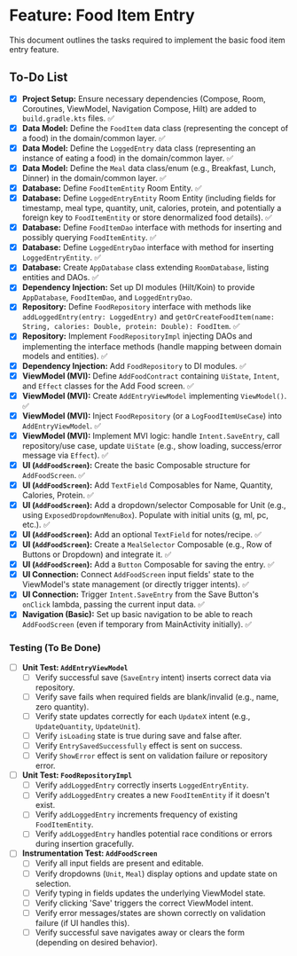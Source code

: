 # Feature: Food Item Entry

This document outlines the tasks required to implement the basic food item entry feature.

## To-Do List

-   [x] **Project Setup:** Ensure necessary dependencies (Compose, Room, Coroutines, ViewModel, Navigation Compose, Hilt) are added to `build.gradle.kts` files. ✅
-   [x] **Data Model:** Define the `FoodItem` data class (representing the concept of a food) in the domain/common layer. ✅
-   [x] **Data Model:** Define the `LoggedEntry` data class (representing an instance of eating a food) in the domain/common layer. ✅
-   [x] **Data Model:** Define the `Meal` data class/enum (e.g., Breakfast, Lunch, Dinner) in the domain/common layer. ✅
-   [x] **Database:** Define `FoodItemEntity` Room Entity. ✅
-   [x] **Database:** Define `LoggedEntryEntity` Room Entity (including fields for timestamp, meal type, quantity, unit, calories, protein, and potentially a foreign key to `FoodItemEntity` or store denormalized food details). ✅
-   [x] **Database:** Define `FoodItemDao` interface with methods for inserting and possibly querying `FoodItemEntity`. ✅
-   [x] **Database:** Define `LoggedEntryDao` interface with method for inserting `LoggedEntryEntity`. ✅
-   [x] **Database:** Create `AppDatabase` class extending `RoomDatabase`, listing entities and DAOs. ✅
-   [x] **Dependency Injection:** Set up DI modules (Hilt/Koin) to provide `AppDatabase`, `FoodItemDao`, and `LoggedEntryDao`.
-   [x] **Repository:** Define `FoodRepository` interface with methods like `addLoggedEntry(entry: LoggedEntry)` and `getOrCreateFoodItem(name: String, calories: Double, protein: Double): FoodItem`. ✅
-   [x] **Repository:** Implement `FoodRepositoryImpl` injecting DAOs and implementing the interface methods (handle mapping between domain models and entities). ✅
-   [x] **Dependency Injection:** Add `FoodRepository` to DI modules. ✅
-   [x] **ViewModel (MVI):** Define `AddFoodContract` containing `UiState`, `Intent`, and `Effect` classes for the Add Food screen. ✅
-   [x] **ViewModel (MVI):** Create `AddEntryViewModel` implementing `ViewModel()`. ✅
-   [x] **ViewModel (MVI):** Inject `FoodRepository` (or a `LogFoodItemUseCase`) into `AddEntryViewModel`. ✅
-   [x] **ViewModel (MVI):** Implement MVI logic: handle `Intent.SaveEntry`, call repository/use case, update `UiState` (e.g., show loading, success/error message via `Effect`). ✅
-   [x] **UI (`AddFoodScreen`):** Create the basic Composable structure for `AddFoodScreen`. ✅
-   [x] **UI (`AddFoodScreen`):** Add `TextField` Composables for Name, Quantity, Calories, Protein. ✅
-   [x] **UI (`AddFoodScreen`):** Add a dropdown/selector Composable for Unit (e.g., using `ExposedDropdownMenuBox`). Populate with initial units (g, ml, pc, etc.). ✅
-   [x] **UI (`AddFoodScreen`):** Add an optional `TextField` for notes/recipe. ✅
-   [x] **UI (`AddFoodScreen`):** Create a `MealSelector` Composable (e.g., Row of Buttons or Dropdown) and integrate it. ✅
-   [x] **UI (`AddFoodScreen`):** Add a `Button` Composable for saving the entry. ✅
-   [x] **UI Connection:** Connect `AddFoodScreen` input fields' state to the ViewModel's state management (or directly trigger intents). ✅
-   [x] **UI Connection:** Trigger `Intent.SaveEntry` from the Save Button's `onClick` lambda, passing the current input data. ✅
-   [x] **Navigation (Basic):** Set up basic navigation to be able to reach `AddFoodScreen` (even if temporary from MainActivity initially). ✅

### Testing (To Be Done)

-   [ ] **Unit Test: `AddEntryViewModel`**
    -   [ ] Verify successful save (`SaveEntry` intent) inserts correct data via repository.
    -   [ ] Verify save fails when required fields are blank/invalid (e.g., name, zero quantity).
    -   [ ] Verify state updates correctly for each `UpdateX` intent (e.g., `UpdateQuantity`, `UpdateUnit`).
    -   [ ] Verify `isLoading` state is true during save and false after.
    -   [ ] Verify `EntrySavedSuccessfully` effect is sent on success.
    -   [ ] Verify `ShowError` effect is sent on validation failure or repository error.
-   [ ] **Unit Test: `FoodRepositoryImpl`**
    -   [ ] Verify `addLoggedEntry` correctly inserts `LoggedEntryEntity`.
    -   [ ] Verify `addLoggedEntry` creates a new `FoodItemEntity` if it doesn't exist.
    -   [ ] Verify `addLoggedEntry` increments frequency of existing `FoodItemEntity`.
    -   [ ] Verify `addLoggedEntry` handles potential race conditions or errors during insertion gracefully.
-   [ ] **Instrumentation Test: `AddFoodScreen`**
    -   [ ] Verify all input fields are present and editable.
    -   [ ] Verify dropdowns (`Unit`, `Meal`) display options and update state on selection.
    -   [ ] Verify typing in fields updates the underlying ViewModel state.
    -   [ ] Verify clicking 'Save' triggers the correct ViewModel intent.
    -   [ ] Verify error messages/states are shown correctly on validation failure (if UI handles this).
    -   [ ] Verify successful save navigates away or clears the form (depending on desired behavior).